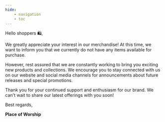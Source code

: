 ```yaml
---
hide:
    - navigation
    - toc
---
```


Hello shoppers 🛍️,

We greatly appreciate your interest in our merchandise! At this time, we want to inform you that we currently do not have any items available for purchase.

However, rest assured that we are constantly working to bring you exciting new products and collections. We encourage you to stay connected with us on our website and social media channels for announcements about future releases and special promotions.

Thank you for your continued support and enthusiasm for our brand. We can't wait to share our latest offerings with you soon!

Best regards,

**Place of Worship**
